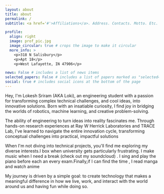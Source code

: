 ```yaml
---
layout: about
title: about
permalink: /
subtitle: <a href='#'>Affiliations</a>. Address. Contacts. Motto. Etc.

profile:
  align: right
  image: prof_pic.jpg
  image_circular: true # crops the image to make it circular
  more_info: >
    <p>318 N Salisbury</p>
    <p>Apt 18</p>
    <p>West Lafayette, IN 47906</p>

news: False # includes a list of news items
selected_papers: False # includes a list of papers marked as "selected={true}"
social: true # includes social icons at the bottom of the page
---
```


Hey, I'm Lokesh Sriram (AKA Loki), an engineering student with a passion for transforming complex technical challenges, and cool ideas, into innovative solutions. Born with an insatiable curiosity, I find joy in bridging the worlds of robotics, machine learning, and creative problem-solving.

The ability of engineering to turn ideas into reality fascinates me. Through hands-on research experiences at Ray W Herrick Laboratories and TRACE Lab, I've learned to navigate the entire innovation cycle, transforming conceptual challenges into practical, impactful solutions

When I'm not diving into technical projects, you'll find me exploring my diverse interests.I box when university gets particularly frustrating. I make music when I need a break (check out my soundcloud) . I sing and play the piano before each an every exam.Finally,if I can find the time , I read manga and watch anime

My journey is driven by a simple goal: to create technology that makes a meaningful difference in how we live, work, and interact with the world around us and having fun while doing so.
